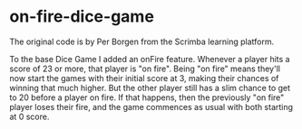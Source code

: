 # on-fire-dice-game

The original code is by Per Borgen from the Scrimba learning platform.

To the base Dice Game I added an onFire feature. Whenever a player hits a score of 23 or more, that player is "on fire". Being "on fire" means they'll now start the games with their initial score at 3, making their chances of winning that much higher. But the other player still has a  slim chance to get to 20 before a player on fire. If that happens, then the previously "on fire" player loses their fire, and the game commences as usual with both starting at 0 score.
